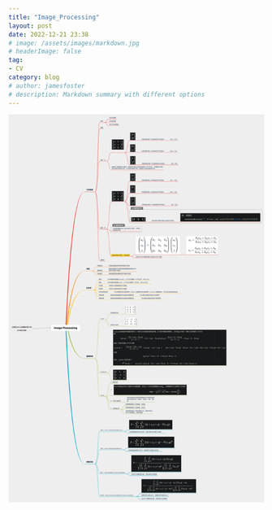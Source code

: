 ```yaml
---
title: "Image_Processing"
layout: post
date: 2022-12-21 23:38
# image: /assets/images/markdown.jpg
# headerImage: false
tag:
- CV
category: blog
# author: jamesfoster
# description: Markdown summary with different options
---
```


![Markdowm Image](https://raw.githubusercontent.com/yang-yang-o-o/yang-yang-o-o.github.io/main/assets/images/2022-12-21-Image_Processing.png)
